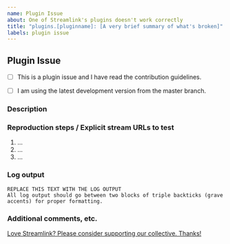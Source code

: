 ```yaml
---
name: Plugin Issue
about: One of Streamlink's plugins doesn't work correctly
title: "plugins.[pluginname]: [A very brief summary of what's broken]"
labels: plugin issue
---
```


<!--
Thanks for reporting a plugin issue!
USE THE TEMPLATE. Otherwise your plugin issue may be rejected.

First, see the contribution guidelines:
https://github.com/streamlink/streamlink/blob/master/CONTRIBUTING.md#contributing-to-streamlink

Plugin issues describe broken functionality within a plugin's code base, eg. the streaming site has made breaking changes, streams don't get resolved correctly, or authentication has stopped working, etc.

Also check the list of open and closed plugin issues:
https://github.com/streamlink/streamlink/issues?q=is%3Aissue+label%3A%22plugin+issue%22

Please see the text preview to avoid unnecessary formatting errors.
-->


## Plugin Issue

<!-- Replace the space character between the square brackets with an x in order to check the boxes -->
- [ ] This is a plugin issue and I have read the contribution guidelines.
- [ ] I am using the latest development version from the master branch.


### Description

<!-- Explain the plugin issue as thoroughly as you can. -->


### Reproduction steps / Explicit stream URLs to test

<!-- How can we reproduce this? Please note the exact steps below using the list format supplied. If you need more steps please add them. -->

1. ...
2. ...
3. ...


### Log output

<!--
DEBUG LOG OUTPUT IS REQUIRED for a plugin issue!
INCLUDE THE ENTIRE COMMAND LINE and make sure to **remove usernames and passwords**

Use the `--loglevel debug` parameter and avoid using parameters which suppress log output.
Debug log includes important details about your platform. Don't remove it.
https://streamlink.github.io/latest/cli.html#cmdoption-loglevel

You can copy the output to https://gist.github.com/ or paste it below.

Don't post screenshots of the log output and instead copy the text from your terminal application.
-->

```
REPLACE THIS TEXT WITH THE LOG OUTPUT
All log output should go between two blocks of triple backticks (grave accents) for proper formatting.
```


### Additional comments, etc.



[Love Streamlink? Please consider supporting our collective. Thanks!](https://opencollective.com/streamlink/donate)
